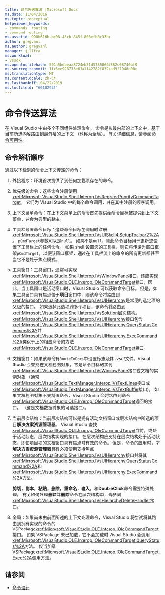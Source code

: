 ```yaml
---
title: 命令传送算法 |Microsoft Docs
ms.date: 11/04/2016
ms.topic: conceptual
helpviewer_keywords:
- commands, routing
- command routing
ms.assetid: 998b616b-bd08-45cb-845f-808efb8c33bc
author: gregvanl
ms.author: gregvanl
manager: jillfra
ms.workload:
- vssdk
ms.openlocfilehash: 591a5bdbeaa8724eb51d5755066b382c08740bf9
ms.sourcegitcommit: 1fc6ee928733e61a1f42782f832ead9f7946d00c
ms.translationtype: MT
ms.contentlocale: zh-CN
ms.lasthandoff: 04/22/2019
ms.locfileid: "60102935"
---
```

# <a name="command-routing-algorithm"></a>命令传送算法
在 Visual Studio 中由多个不同组件处理命令。 命令是从最内部的上下文中，基于当前所选内容路由到最外层的上下文 （也称为全局）。 有关详细信息，请参阅[命令可用性](../../extensibility/internals/command-availability.md)。

## <a name="order-of-command-resolution"></a>命令解析顺序
 通过以下级别的命令上下文传递的命令：

1. 外接程序：环境首次提供了到任何加载项存在的命令。

2. 优先级的命令：这些命令注册使用<xref:Microsoft.VisualStudio.Shell.Interop.IVsRegisterPriorityCommandTarget>。 它们为 Visual Studio 中的每个命令调用，并在其中注册的顺序调用。

3. 上下文菜单命令：在上下文菜单上的命令首先提供给命令目标被提供到上下文菜单，并会为典型的路由。

4. 工具栏设置命令目标：这些命令目标在调用时注册<xref:Microsoft.VisualStudio.Shell.Interop.IVsUIShell4.SetupToolbar2%2A>。 `pCmdTarget`参数可以是`null`。 如果不是`null`，则此命令目标用于更新您设置了工具栏上的任何命令。 如果 shell 设置您的工具栏，则它将传递为窗口框架`pCmdTarget`，以便该窗口框架，通过在工具栏流上的命令的所有更新都甚至当它不是处于焦点模式。

5. 工具窗口：工具窗口，通常可实现<xref:Microsoft.VisualStudio.Shell.Interop.IVsWindowPane>接口，还应实现<xref:Microsoft.VisualStudio.OLE.Interop.IOleCommandTarget>接口，因此，当工具窗口是活动窗口时，Visual Studio 可以获取命令目标。 但是，如果工具窗口具有焦点位于**项目**窗口中，则该命令将路由到<xref:Microsoft.VisualStudio.Shell.Interop.IVsUIHierarchy>是常见的选定项的父级的接口。 如果选择此选项跨多个项目，该命令将路由到<xref:Microsoft.VisualStudio.Shell.Interop.IVsSolution>层次结构。 <xref:Microsoft.VisualStudio.Shell.Interop.IVsUIHierarchy>接口包含<xref:Microsoft.VisualStudio.Shell.Interop.IVsUIHierarchy.QueryStatusCommand%2A>并<xref:Microsoft.VisualStudio.Shell.Interop.IVsUIHierarchy.ExecCommand%2A>类似于上的相应命令的方法<xref:Microsoft.VisualStudio.OLE.Interop.IOleCommandTarget>接口。

6. 文档窗口：如果该命令有`RouteToDocs`中设置标志及其 *.vsct*文件，Visual Studio 会查找在文档视图对象，它是命令目标的实例<xref:Microsoft.VisualStudio.Shell.Interop.IVsWindowPane>接口或文档的实例对象 （通常<xref:Microsoft.VisualStudio.TextManager.Interop.IVsTextLines>接口或<xref:Microsoft.VisualStudio.TextManager.Interop.IVsTextBuffer>接口)。 如果文档视图对象不支持该命令，Visual Studio 会将路由到命令<xref:Microsoft.VisualStudio.OLE.Interop.IOleCommandTarget>返回的接口。 （这是文档数据对象的可选接口）。

7. 当前层次结构：当前层次结构可以是拥有活动文档窗口或层次结构中所选的项目**解决方案资源管理器**。 Visual Studio 查找<xref:Microsoft.VisualStudio.OLE.Interop.IOleCommandTarget>当前，或处于活动状态，层次结构实现的接口。 在层次结构应支持在层次结构处于活动状态，即使项目项的文档窗口具有焦点时有效的命令。 但是，命令的应用时，才**解决方案资源管理器**具有必须使用支持焦点<xref:Microsoft.VisualStudio.Shell.Interop.IVsUIHierarchy>接口并将其<xref:Microsoft.VisualStudio.Shell.Interop.IVsUIHierarchy.QueryStatusCommand%2A>和<xref:Microsoft.VisualStudio.Shell.Interop.IVsUIHierarchy.ExecCommand%2A>方法。

     **剪切**，**副本**，**粘贴**，**删除**，**重命名**，**输入**，和**DoubleClick**命令需要特殊处理。 有关如何处理**删除**并**删除**命令在层次结构中，请参阅<xref:Microsoft.VisualStudio.Shell.Interop.IVsHierarchyDeleteHandler>接口。

8. 全局：如果尚未由前面所述的上下文处理命令，Visual Studio 将尝试将其路由到拥有实现的命令的 VSPackage<xref:Microsoft.VisualStudio.OLE.Interop.IOleCommandTarget>接口。 如果 VSPackage 未已加载，它不会加载时 Visual Studio 会调用<xref:Microsoft.VisualStudio.OLE.Interop.IOleCommandTarget.QueryStatus%2A>方法。 仅当加载 VSPackage<xref:Microsoft.VisualStudio.OLE.Interop.IOleCommandTarget.Exec%2A>调用方法。

## <a name="see-also"></a>请参阅
- [命令设计](../../extensibility/internals/command-design.md)
